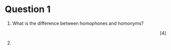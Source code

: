 
# Question 1

1. <p>What is the difference between homophones and homonyms?</p> <p style="text-align: right">[4]</p>
2. 